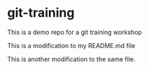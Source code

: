 # git-training
This is a demo repo for a git training workshop

This is a modification to my README.md file

This is another modification to the same file.

